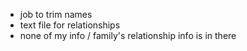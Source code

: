 - job to trim names
- text file for relationships
- none of my info / family's relationship info is in there

